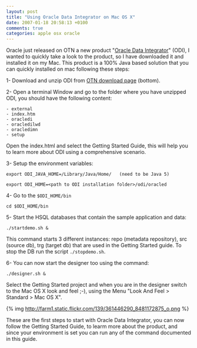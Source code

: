 ```yaml
---
layout: post
title: "Using Oracle Data Integrator on Mac OS X"
date: 2007-01-18 20:58:13 +0100
comments: true
categories: apple osx oracle
---
```

Oracle just released on OTN a new product "[Oracle Data Integrator](http://www.oracle.com/technology/products/oracle-data-integrator/index.html)" (ODI), I wanted
to quickly take a look to the product, so I have downloaded it and
installed it on my Mac. This product is a 100% Java based solution that
you can quickly installed on mac following these steps:

1- Download and unzip ODI from [OTN download page](http://www.oracle.com/technology/software/products/ias/htdocs/101310.html) (bottom).

2- Open a terminal Window and go to the folder where you have unzipped
ODI, you should have the following content:

```
- external
- index.htm
- oracledi
- oracledilwd
- oracledimn
- setup
```

Open the index.html and select the Getting Started Guide, this will
help you to learn more about ODI using a comprehensive scenario.

3- Setup the environment variables:

```
export ODI_JAVA_HOME=/Library/Java/Home/   (need to be Java 5)

export ODI_HOME=<path to ODI installation folder>/odi/oracled
```


4- Go to the `$ODI_HOME/bin`

```
cd $ODI_HOME/bin
```

5- Start the HSQL databases that contain the sample application and data:

```
./startdemo.sh &
```

This command starts 3 different instances: repo (metadata repository), src (source db), trg (target db) that are used in the Getting Started guide. To stop the DB run the script `./stopdemo.sh`.

6- You can now start the designer too using the command:

```
./designer.sh &
```

Select the Getting Started project and when you are in the designer switch to the Mac OS X look and feel ;-), using the Menu "Look And Feel &gt; Standard &gt; Mac OS X".

{% img http://farm1.static.flickr.com/139/361446290_8481172875_o.png %}

These are the first steps to start with Oracle Data Integrator, you can now follow the Getting Started Guide, to learm more about the product, and since your environment is set you can run any of the command documented in this guide.
